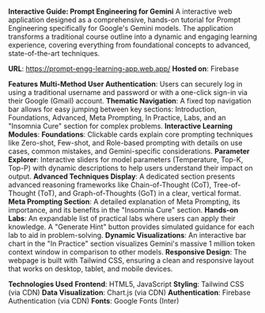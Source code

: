 **Interactive Guide: Prompt Engineering for Gemini**
A interactive web application designed as a comprehensive, hands-on tutorial for Prompt Engineering specifically for Google's Gemini models. The application transforms a traditional course outline into a dynamic and engaging learning experience, covering everything from foundational concepts to advanced, state-of-the-art techniques.

**URL**: https://prompt-engg-learning-app.web.app/
**Hosted on**: Firebase

**Features**
**Multi-Method User Authentication**: Users can securely log in using a traditional username and password or with a one-click sign-in via their Google (Gmail) account.
**Thematic Navigation**: A fixed top navigation bar allows for easy jumping between key sections: Introduction, Foundations, Advanced, Meta Prompting, In Practice, Labs, and an "Insomnia Cure" section for complex problems.
**Interactive Learning Modules**:
**Foundations**: Clickable cards explain core prompting techniques like Zero-shot, Few-shot, and Role-based prompting with details on use cases, common mistakes, and Gemini-specific considerations.
**Parameter Explorer**: Interactive sliders for model parameters (Temperature, Top-K, Top-P) with dynamic descriptions to help users understand their impact on output.
**Advanced Techniques Display**: A dedicated section presents advanced reasoning frameworks like Chain-of-Thought (CoT), Tree-of-Thought (ToT), and Graph-of-Thoughts (GoT) in a clear, vertical format.
**Meta Prompting Section**: A detailed explanation of Meta Prompting, its importance, and its benefits in the "Insomnia Cure" section.
**Hands-on Labs**: An expandable list of practical labs where users can apply their knowledge. A "Generate Hint" button provides simulated guidance for each lab to aid in problem-solving.
**Dynamic Visualizations**: An interactive bar chart in the "In Practice" section visualizes Gemini's massive 1 million token context window in comparison to other models.
**Responsive Design**: The webpage is built with Tailwind CSS, ensuring a clean and responsive layout that works on desktop, tablet, and mobile devices.

**Technologies Used**
**Frontend**: HTML5, JavaScript
**Styling**: Tailwind CSS (via CDN)
**Data Visualization**: Chart.js (via CDN)
**Authentication**: Firebase Authentication (via CDN)
**Fonts**: Google Fonts (Inter)
